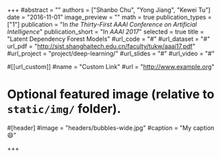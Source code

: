 +++
#abstract = ""
authors = ["Shanbo Chu", "Yong Jiang", "Kewei Tu"]
date = "2016-11-01"
image_preview = ""
math = true
publication_types = ["1"]
publication = "In *the Thirty-First AAAI Conference on Artificial Intelligence*"
publication_short = "In *AAAI 2017*"
selected = true
title = "Latent Dependency Forest Models"
#url_code = "#"
#url_dataset = "#"
url_pdf = "http://sist.shanghaitech.edu.cn/faculty/tukw/aaai17.pdf"
#url_project = "project/deep-learning/"
#url_slides = "#"
#url_video = "#"

#[[url_custom]]
#name = "Custom Link"
#url = "http://www.example.org"

# Optional featured image (relative to `static/img/` folder).
#[header]
#image = "headers/bubbles-wide.jpg"
#caption = "My caption :smile:"

+++
